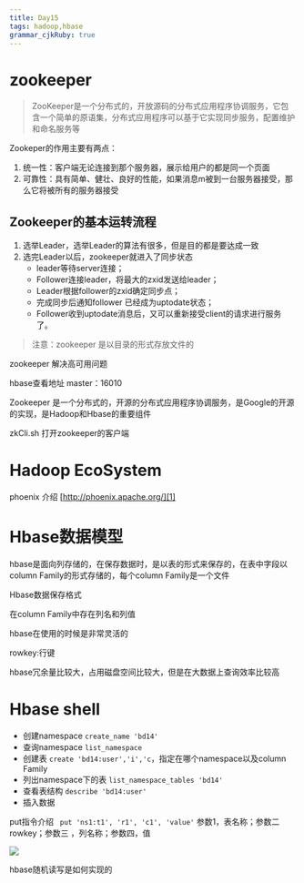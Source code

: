 ```yaml
---
title: Day15
tags: hadoop,hbase
grammar_cjkRuby: true
---
```


# zookeeper

> ZooKeeper是一个分布式的，开放源码的分布式应用程序协调服务，它包含一个简单的原语集，分布式应用程序可以基于它实现同步服务，配置维护和命名服务等

Zookeper的作用主要有两点：
1. 统一性：客户端无论连接到那个服务器，展示给用户的都是同一个页面
2. 可靠性：具有简单、健壮、良好的性能，如果消息m被到一台服务器接受，那么它将被所有的服务器接受

## Zookeeper的基本运转流程
1. 选举Leader，选举Leader的算法有很多，但是目的都是要达成一致
2. 选完Leader以后，zookeeper就进入了同步状态
	- leader等待server连接；
	- Follower连接leader，将最大的zxid发送给leader；
	- Leader根据follower的zxid确定同步点；
	- 完成同步后通知follower 已经成为uptodate状态；
	- Follower收到uptodate消息后，又可以重新接受client的请求进行服务了。

> 注意：zookeeper 是以目录的形式存放文件的

zookeeper 解决高可用问题

hbase查看地址 master：16010

Zookeeper 是一个分布式的，开源的分布式应用程序协调服务，是Google的开源的实现，是Hadoop和Hbase的重要组件



zkCli.sh 打开zookeeper的客户端


# Hadoop EcoSystem

phoenix 介绍 [http://phoenix.apache.org/][1]



# Hbase数据模型
hbase是面向列存储的，在保存数据时，是以表的形式来保存的，在表中字段以column Family的形式存储的，每个column Family是一个文件


Hbase数据保存格式

在column Family中存在列名和列值

hbase在使用的时候是非常灵活的

rowkey:行键

hbase冗余量比较大，占用磁盘空间比较大，但是在大数据上查询效率比较高

# Hbase shell
- 创建namespace `create_name 'bd14' `
- 查询namespace  `list_namespace`
- 创建表 `create 'bd14:user','i','c`，指定在哪个namespace以及column Family
- 列出namespace下的表 `list_namespace_tables 'bd14'`
- 查看表结构 `describe 'bd14:user'`
- 插入数据 

put指令介绍 ` put 'ns1:t1', 'r1', 'c1', 'value'`
参数1，表名称；参数二rowkey；参数三 ，列名称；参数四，值

![][2]


hbase随机读写是如何实现的

  [1]: http://phoenix.apache.org/
  [2]: https://www.github.com/xiesen310/notes_Images/raw/master/images/1509181103193.jpg